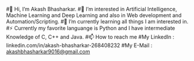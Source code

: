 #👋 Hi, I’m Akash Bhasharkar.
#👀 I’m interested in Artificial Intelligence, Machine Learning and Deep Learning and also in Web development and Automation/Scripting.
#🌱 I’m currently learning all things I am interested in.
#⚡ Currently my favorite languange is Python and I have intermediate Knowledge of C, C++ and Java.
#📫 How to reach me 
    #My LinkedIn : linkedin.com/in/akash-bhasharkar-268408232
    #My E-Mail : akashbhasharkar9016@gmail.com
